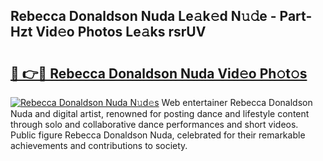 ## Rebecca Donaldson Nuda Le𝚊k𝚎d N𝚞𝚍e - Part-Hzt Vid𝚎o Photos Le𝚊ks rsrUV

# <h2><a href="http://fbdfy8.evod.top/?m=Rebecca+Donaldson+Nuda">🔗 👉🔴 Rebecca Donaldson Nuda Vid𝚎o Ph𝚘t𝚘s</a></h2>

[![Rebecca Donaldson Nuda N𝚞d𝚎s](https://i.imgur.com/8V9OHl7.gif)](http://fbdfy8.evod.top/?m=Rebecca+Donaldson+Nuda)
Web entertainer Rebecca Donaldson Nuda and digital artist, renowned for posting dance and lifestyle content through solo and collaborative dance performances and short videos. Public figure Rebecca Donaldson Nuda, celebrated for their remarkable achievements and contributions to society. 
